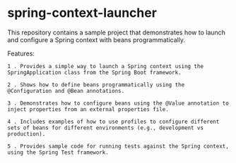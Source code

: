 # spring-context-launcher

This repository contains a sample project that demonstrates how to launch and configure a Spring context with beans programmatically.

Features:


    1 . Provides a simple way to launch a Spring context using the SpringApplication class from the Spring Boot framework.

    2 . Shows how to define beans programmatically using the @Configuration and @Bean annotations.

    3 . Demonstrates how to configure beans using the @Value annotation to inject properties from an external properties file.

    4 . Includes examples of how to use profiles to configure different sets of beans for different environments (e.g., development vs production).

    5 . Provides sample code for running tests against the Spring context, using the Spring Test framework.
